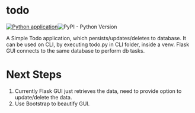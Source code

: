 # todo

[![Python application](https://github.com/l-vamsi-krishna/todo/actions/workflows/python-app.yml/badge.svg)](https://github.com/l-vamsi-krishna/todo/actions/workflows/python-app.yml)![PyPI - Python Version](https://img.shields.io/pypi/pyversions/Django)

A Simple Todo application, which persists/updates/deletes to database.
It can be used on CLI, by executing todo.py in CLI folder, inside a venv.
Flask GUI connects to the same database to perform db tasks.

# Next Steps
1. Currently Flask GUI just retrieves the data, need to provide option to update/delete the data.
2. Use Bootstrap to beautify GUI.
